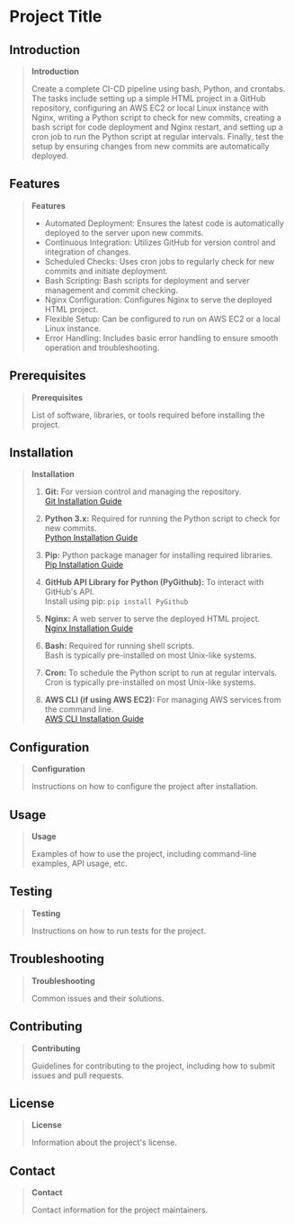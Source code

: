 # Project Title

## Introduction

> **Introduction**
> 
> Create a complete CI-CD pipeline using bash, Python, and crontabs. The tasks include setting up a simple HTML project in a GitHub repository, configuring an AWS EC2 or local Linux instance with Nginx, writing a Python script to check for new commits, creating a bash script for code deployment and Nginx restart, and setting up a cron job to run the Python script at regular intervals. Finally, test the setup by ensuring changes from new commits are automatically deployed.

## Features

> **Features**
> 
> - Automated Deployment: Ensures the latest code is automatically deployed to the server upon new commits.
> - Continuous Integration: Utilizes GitHub for version control and integration of changes.
> - Scheduled Checks: Uses cron jobs to regularly check for new commits and initiate deployment.
> - Bash Scripting: Bash scripts for deployment and server management and commit checking.
>-  Nginx Configuration: Configures Nginx to serve the deployed HTML project.
> - Flexible Setup: Can be configured to run on AWS EC2 or a local Linux instance.
> - Error Handling: Includes basic error handling to ensure smooth operation and troubleshooting.


## Prerequisites

> **Prerequisites**
> 
> List of software, libraries, or tools required before installing the project.

## Installation

> **Installation**
> 1. **Git:** For version control and managing the repository.  
>    [Git Installation Guide](https://git-scm.com/book/en/v2/Getting-Started-Installing-Git)
> 
> 2. **Python 3.x:** Required for running the Python script to check for new commits.  
>    [Python Installation Guide](https://www.python.org/downloads/)
> 
> 3. **Pip:** Python package manager for installing required libraries.  
>    [Pip Installation Guide](https://pip.pypa.io/en/stable/installation/)
> 
> 4. **GitHub API Library for Python (PyGithub):** To interact with GitHub's API.  
>    Install using pip: `pip install PyGithub`
> 
> 5. **Nginx:** A web server to serve the deployed HTML project.  
>    [Nginx Installation Guide](https://nginx.org/en/docs/install.html)
> 
> 6. **Bash:** Required for running shell scripts.  
>    Bash is typically pre-installed on most Unix-like systems.
> 
> 7. **Cron:** To schedule the Python script to run at regular intervals.  
>    Cron is typically pre-installed on most Unix-like systems.
> 
> 8. **AWS CLI (if using AWS EC2):** For managing AWS services from the command line.  
>    [AWS CLI Installation Guide](https://docs.aws.amazon.com/cli/latest/userguide/install-cliv2.html)


## Configuration

> **Configuration**
> 
> Instructions on how to configure the project after installation.

## Usage

> **Usage**
> 
> Examples of how to use the project, including command-line examples, API usage, etc.

## Testing

> **Testing**
> 
> Instructions on how to run tests for the project.

## Troubleshooting

> **Troubleshooting**
> 
> Common issues and their solutions.

## Contributing

> **Contributing**
> 
> Guidelines for contributing to the project, including how to submit issues and pull requests.

## License

> **License**
> 
> Information about the project's license.

## Contact

> **Contact**
> 
> Contact information for the project maintainers.
